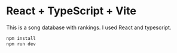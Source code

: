 # React + TypeScript + Vite
 
This is a song database with rankings. I used React and typescript.


```bash
npm install
npm run dev
```

